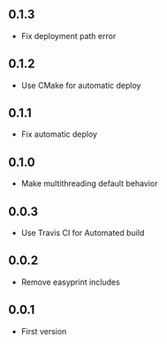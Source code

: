 ## 0.1.3
* Fix deployment path error

## 0.1.2
* Use CMake for automatic deploy

## 0.1.1
* Fix automatic deploy

## 0.1.0
* Make multithreading default behavior

## 0.0.3
* Use Travis CI for Automated build

## 0.0.2
* Remove easyprint includes

## 0.0.1
* First version
